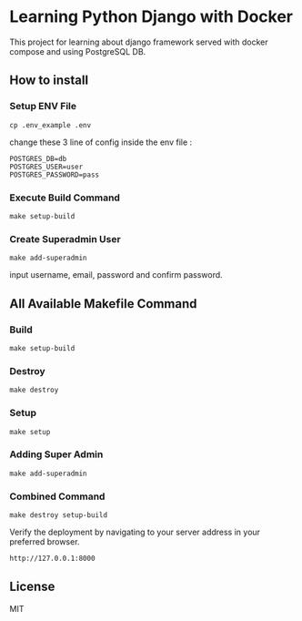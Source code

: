 # Learning Python Django with Docker

This project for learning about django framework served with docker compose and using PostgreSQL DB.

## How to install
### Setup ENV File
```
cp .env_example .env
```
change these 3 line of config inside the env file :
```
POSTGRES_DB=db
POSTGRES_USER=user
POSTGRES_PASSWORD=pass
```
### Execute Build Command
```
make setup-build
```
### Create Superadmin User
```
make add-superadmin
```
input username, email, password and confirm password.

## All Available Makefile Command
### Build
```
make setup-build
```
### Destroy
```
make destroy
```
### Setup
```
make setup
```
### Adding Super Admin
```
make add-superadmin
```
### Combined Command
```
make destroy setup-build
```

Verify the deployment by navigating to your server address in your preferred browser.

```sh
http://127.0.0.1:8000
```

## License

MIT